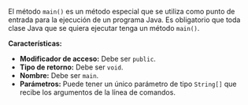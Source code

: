 El método `main()` es un método especial que se utiliza como punto de entrada para la ejecución de un programa Java. Es obligatorio que toda clase Java que se quiera ejecutar tenga un método `main()`.

**Características:**

- **Modificador de acceso:** Debe ser `public`.
- **Tipo de retorno:** Debe ser `void`.
- **Nombre:** Debe ser `main`.
- **Parámetros:** Puede tener un único parámetro de tipo `String[]` que recibe los argumentos de la línea de comandos.

